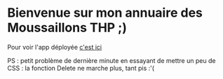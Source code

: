 # Bienvenue sur mon annuaire des Moussaillons THP ;)

Pour voir l'app déployée [c'est ici](https://justikro-moussaillons.herokuapp.com/)

PS : petit problème de dernière minute en essayant de mettre un peu de CSS : la fonction Delete ne marche plus, tant pis :'(